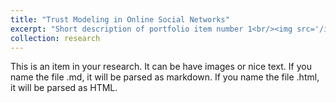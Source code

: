 ```yaml
---
title: "Trust Modeling in Online Social Networks"
excerpt: "Short description of portfolio item number 1<br/><img src='/images/r1.png'>"
collection: research
---
```


This is an item in your research. It can be have images or nice text. If you name the file .md, it will be parsed as markdown. If you name the file .html, it will be parsed as HTML. 
